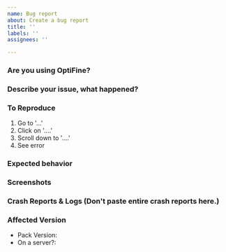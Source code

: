 ```yaml
---
name: Bug report
about: Create a bug report
title: ''
labels: ''
assignees: ''

---
```


<!-- NOTE! BEFORE REPORTING HERE- REPORT IT TO THE MOD AUTHOR IF YOU CAN IDENTIFY WHICH MOD CAUSED THE CRASH. -->

### Are you using OptiFine?
<!-- Please verify the issue without it before reporting. And If not ignore and delete this part. -->

### Describe your issue, what happened?
<!-- A clear and concise description of what the bug is. -->

### To Reproduce
<!-- Steps to reproduce the issue/error/crash, (steps can be edited): -->
1. Go to '...'
2. Click on '....'
3. Scroll down to '....'
4. See error

### Expected behavior
<!-- A clear and concise description of what you expected to happen. -->

### Screenshots
<!-- If applicable, add screenshots to help explain your problem. -->

### Crash Reports & Logs (Don't paste entire crash reports here.)
<!-- If applicable, upload your Crash-reports help explain your problem. --> 
<!-- Use sites like: Paste.ee, Pastebin.com & Hastebin.com, Gists Github. -->

### Affected Version
<!-- (Do *not* use "latest"): -->
- Pack Version: 
- On a server?:
